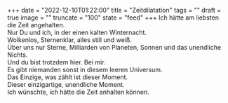+++
date = "2022-12-10T01:22:00"
title = "Zeitdilatation"
tags = ""
draft = true
image = ""
truncate = "100"
state = "feed"
+++
Ich hätte am liebsten die Zeit angehalten.\
Nur Du und ich, in der einen kalten Winternacht.\
Wolkenlos, Sternenklar, alles still und weiß.\
Über uns nur Sterne, Milliarden von Planeten, Sonnen und das unendliche Nichts.\
Und du bist trotzdem hier. Bei mir. \
Es gibt niemanden sonst in diesem leeren Universum.\
Das Einzige, was zählt ist dieser Moment.\
Dieser einzigartige, unendliche Moment.\
Ich wünschte, ich hätte die Zeit anhalten können.
